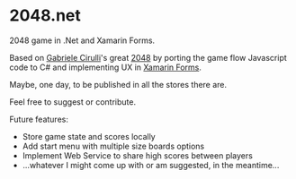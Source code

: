 # 2048.net
2048 game in .Net and Xamarin Forms.

Based on [Gabriele Cirulli](https://github.com/gabrielecirulli)'s great [2048](https://github.com/gabrielecirulli/2048) by porting the game flow Javascript code to C# and implementing UX in [Xamarin Forms](https://www.xamarin.com/forms).

Maybe, one day, to be published in all the stores there are.

Feel free to suggest or contribute.

Future features:
* Store game state and scores locally
* Add start menu with multiple size boards options
* Implement Web Service to share high scores between players
* ...whatever I might come up with or am suggested, in the meantime...
